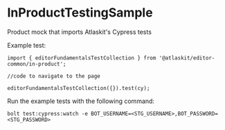 # InProductTestingSample

Product mock that imports Atlaskit's Cypress tests

Example test:

```
import { editorFundamentalsTestCollection } from '@atlaskit/editor-common/in-product';

//code to navigate to the page

editorFundamentalsTestCollection({}).test(cy);

```

Run the example tests with the following command:

`bolt test:cypress:watch -e BOT_USERNAME=<STG_USERNAME>,BOT_PASSWORD=<STG_PASSWORD>`
